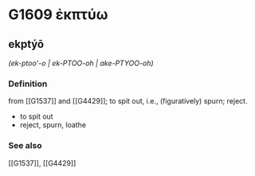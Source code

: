 # G1609 ἐκπτύω

## ekptýō

_(ek-ptoo'-o | ek-PTOO-oh | ake-PTYOO-oh)_

### Definition

from [[G1537]] and [[G4429]]; to spit out, i.e., (figuratively) spurn; reject.

- to spit out
- reject, spurn, loathe

### See also

[[G1537]], [[G4429]]

